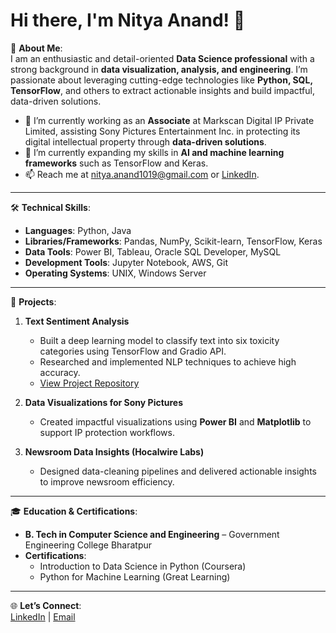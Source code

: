 # Hi there, I'm Nitya Anand! 👋  

🌟 **About Me**:  
I am an enthusiastic and detail-oriented **Data Science professional** with a strong background in **data visualization, analysis, and engineering**. I’m passionate about leveraging cutting-edge technologies like **Python, SQL, TensorFlow**, and others to extract actionable insights and build impactful, data-driven solutions.  

- 🔭 I’m currently working as an **Associate** at Markscan Digital IP Private Limited, assisting Sony Pictures Entertainment Inc. in protecting its digital intellectual property through **data-driven solutions**.  
- 🌱 I’m currently expanding my skills in **AI and machine learning frameworks** such as TensorFlow and Keras.  
- 📫 Reach me at [nitya.anand1019@gmail.com](mailto:nitya.anand1019@gmail.com) or [LinkedIn](https://www.linkedin.com/in/nitya-anand-9079662a2/).

---

🛠️ **Technical Skills**:  
- **Languages**: Python, Java  
- **Libraries/Frameworks**: Pandas, NumPy, Scikit-learn, TensorFlow, Keras  
- **Data Tools**: Power BI, Tableau, Oracle SQL Developer, MySQL  
- **Development Tools**: Jupyter Notebook, AWS, Git  
- **Operating Systems**: UNIX, Windows Server  

---

🚀 **Projects**:  
1. **Text Sentiment Analysis**  
   - Built a deep learning model to classify text into six toxicity categories using TensorFlow and Gradio API.  
   - Researched and implemented NLP techniques to achieve high accuracy.  
   - [View Project Repository](https://github.com/Nitya9T9/Text-Sentiment-Analysis.git)  

2. **Data Visualizations for Sony Pictures**  
   - Created impactful visualizations using **Power BI** and **Matplotlib** to support IP protection workflows.  

3. **Newsroom Data Insights (Hocalwire Labs)**  
   - Designed data-cleaning pipelines and delivered actionable insights to improve newsroom efficiency.  

---

🎓 **Education & Certifications**:  
- **B. Tech in Computer Science and Engineering** – Government Engineering College Bharatpur  
- **Certifications**:  
  - Introduction to Data Science in Python (Coursera)  
  - Python for Machine Learning (Great Learning)  

---

🌐 **Let’s Connect**:  
[LinkedIn](https://www.linkedin.com/in/nitya-anand-9079662a2/) | [Email](mailto:nitya.anand1019@gmail.com)  

